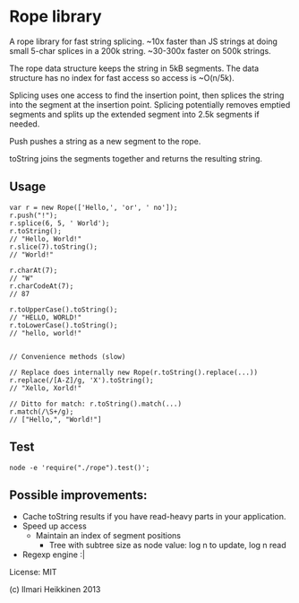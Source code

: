 # Rope library

A rope library for fast string splicing.
~10x faster than JS strings at doing small 5-char splices in a 200k string.
~30-300x faster on 500k strings.

The rope data structure keeps the string in 5kB segments.
The data structure has no index for fast access so access is ~O(n/5k).

Splicing uses one access to find the insertion point, then splices the string into the segment at the insertion point.
Splicing potentially removes emptied segments and splits up the extended segment into 2.5k segments if needed.

Push pushes a string as a new segment to the rope.

toString joins the segments together and returns the resulting string.


## Usage

    var r = new Rope(['Hello,', 'or', ' no']);
    r.push("!");
    r.splice(6, 5, ' World');
    r.toString();
    // "Hello, World!"
    r.slice(7).toString();
    // "World!"

    r.charAt(7);
    // "W"
    r.charCodeAt(7);
    // 87

    r.toUpperCase().toString();
    // "HELLO, WORLD!"
    r.toLowerCase().toString();
    // "hello, world!"


    // Convenience methods (slow)

    // Replace does internally new Rope(r.toString().replace(...))
    r.replace(/[A-Z]/g, 'X').toString();
    // "Xello, Xorld!"

    // Ditto for match: r.toString().match(...)
    r.match(/\S+/g);
    // ["Hello,", "World!"]


## Test

    node -e 'require("./rope").test()';


## Possible improvements:

- Cache toString results if you have read-heavy parts in your application.
- Speed up access
  - Maintain an index of segment positions
    - Tree with subtree size as node value: log n to update, log n read
- Regexp engine :|


License: MIT

(c) Ilmari Heikkinen 2013